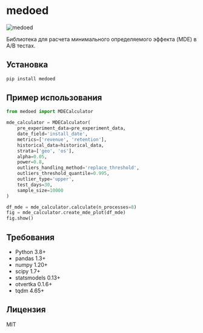 # medoed

![medoed](./assets/logo.png)

Библиотека для расчета минимального определяемого эффекта (MDE) в A/B тестах.

## Установка

```bash
pip install medoed
```

## Пример использования

```python
from medoed import MDECalculator

mde_calculator = MDECalculator(
    pre_experiment_data=pre_experiment_data,
    date_field='install_date',
    metrics=['revenue', 'retention'],
    historical_data=historical_data,
    strata=['geo', 'os'],
    alpha=0.05,
    power=0.8,
    outliers_handling_method='replace_threshold',
    outliers_threshold_quantile=0.995,
    outlier_type='upper',
    test_days=30,
    sample_size=10000
)

df_mde = mde_calculator.calculate(n_processes=8)
fig = mde_calculator.create_mde_plot(df_mde)
fig.show()
```

## Требования

- Python 3.8+
- pandas 1.3+
- numpy 1.20+
- scipy 1.7+
- statsmodels 0.13+
- otvertka 0.1.6+
- tqdm 4.65+

## Лицензия

MIT
